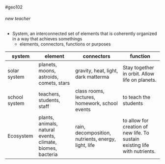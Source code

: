 #geo102 

###### new teacher
- System, an interconnected set of elements that is coherently organized in a way that achieves somethings
	- elements, connectors, functions or purposes

| system        | element                                                    | connectors                                          | function                                                                    |
| ------------- | ---------------------------------------------------------- | --------------------------------------------------- | --------------------------------------------------------------------------- |
| solar system  | planets, moons, astroids, comets, stars                    | gravity, heat, light, dark matterma                 | Stay together in orbit. Allow life on planets.                              |
| school system | teachers, students, staff                                  | class rooms, lectures, homework, school events      | to teach the students                                                       |
| Ecosystem     | plants, animals, natural events, climate, biomes, bacteria | rain, decomposition, nutrients, energy, light, life | to allow for creation of new life. To sustain existing life with nutrients. |
